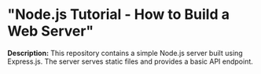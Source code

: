 # "Node.js Tutorial - How to Build a Web Server"
**Description:**
This repository contains a simple Node.js server built using Express.js. The server serves static files and provides a basic API endpoint.
